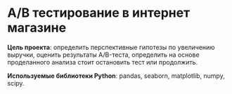 
# А/В тестирование в интернет магазине

**Цель проекта**: определить  перспективные гипотезы по увеличению выручки, оценить результаты  A/B-теста, определить на основе проделанного анализа стоит остановить тест или продолжить.

**Используемые библиотеки Python**: pandas, seaborn, matplotlib, numpy, scipy.  
